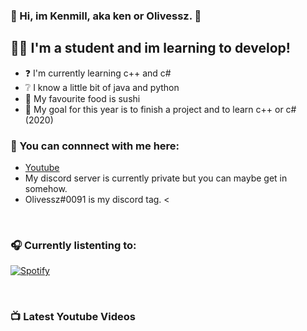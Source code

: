 ### 👋 Hi, im Kenmill, aka ken or Olivessz. 👋

## 👨‍🎓 I'm a student and im learning to develop!
- ❓ I'm currently learning c++ and c#
- ❔ I know a little bit of java and python 
- 🍣 My favourite food is sushi
- 🥅 My goal for this year is to finish a project and to learn c++ or c# (2020)

### 📎 You can connnect with me here:
- [Youtube]
- My discord server is currently private but you can maybe get in somehow.
- Olivessz#0091 is my discord tag. <

<br />

### 🎧 Currently listenting to: 
[![Spotify](https://BabaBooey.vercel.app/api/spotify)](https://open.spotify.com/user/masonyou19)

<br />

### 📺 Latest Youtube Videos
<!-- YOUTUBE:START -->
<!-- YOUTUBE:END -->
[Youtube]: https://www.youtube.com/channel/UCncWarLvxJuzM1_gdmb-dSA

